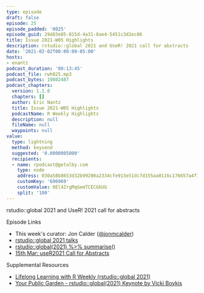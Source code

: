 ```yaml
---
type: episode
draft: false
episode: 25
episode_padded: '0025'
episode_guid: 29d83e85-815d-4a31-8ae4-5451c3d2ec06
title: Issue 2021-W05 Highlights
description: rstudio::global 2021 and UseR! 2021 call for abstracts
date: '2021-02-02T00:00:00-05:00'
hosts:
- enantz
podcast_duration: '00:13:45'
podcast_file: rwh025.mp3
podcast_bytes: 19802487
podcast_chapters:
  version: 1.1.0
  chapters: []
  author: Eric Nantz
  title: Issue 2021-W05 Highlights
  podcastName: R Weekly Highlights
  description: null
  fileName: null
  waypoints: null
value:
  type: lightning
  method: keysend
  suggested: '0.0000005000'
  recipients:
  - name: rpodcast@getalby.com
    type: node
    address: 030a58b8653d32b99200a2334cfe913e51dc7d155aa0116c176657a4f1722677a3
    customKey: '696969'
    customValue: 0El4ZrgMqGemTCECGkUG
    split: '100'
---
```

rstudio::global 2021 and UseR! 2021 call for abstracts

Episode Links

-   This week's curator: Jon Calder
    (<a href="https://twitter.com/jonmcalder" rel="nofollow">@jonmcalder</a>)
-   <a href="https://rstudio.com/resources/rstudioglobal-2021/"
    rel="nofollow">rstudio::global 2021 talks</a>
-   <a
    href="https://clarewest.github.io/blog/post/rstudio-global-2021-summarise/"
    rel="nofollow">rstudio::global(2021) %&gt;% summarise()</a>
-   <a
    href="https://user2021.r-project.org/participation/call-for-abstracts/"
    rel="nofollow">15th Mar: useR2021 Call for Abstracts</a>

Supplemental Resources

-   <a
    href="https://rstudio.com/resources/rstudioglobal-2021/lifelong-learning-with-r-weekly/"
    rel="nofollow">Lifelong Learning with R Weekly (rstudio::global
    2021)</a>
-   <a
    href="https://docs.google.com/presentation/d/1RZqE43Y3fWEExGwL3jAZD7uQPDUnt53UZj0GgWo6RtQ/edit#slide=id.g6fe1a5a715_4_4744"
    rel="nofollow">Your Public Garden - rstudio::global(2021) Keynote by
    Vicki Boykis</a>
